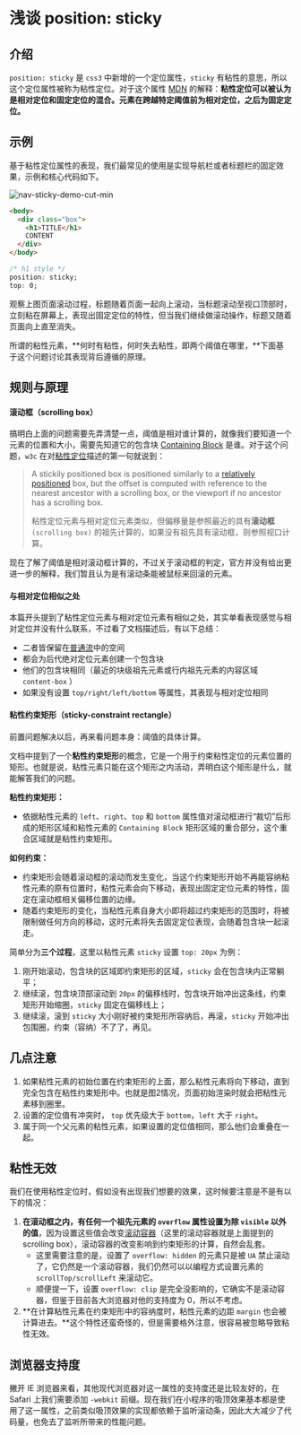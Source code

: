 # 浅谈 position: sticky

## 介绍

`position: sticky` 是 `css3` 中新增的一个定位属性，`sticky` 有粘性的意思，所以这个定位属性被称为粘性定位。对于这个属性 [MDN](https://developer.mozilla.org/zh-CN/docs/Web/CSS/position) 的解释：**粘性定位可以被认为是相对定位和固定定位的混合。元素在跨越特定阈值前为相对定位，之后为固定定位。**

## 示例

基于粘性定位属性的表现，我们最常见的使用是实现导航栏或者标题栏的固定效果，示例和核心代码如下。

![nav-sticky-demo-cut-min](https://user-images.githubusercontent.com/27217394/216280333-fa359cd6-7a7b-45b6-96eb-75992f10213c.gif)

```html
<body>
  <div class="box">
    <h1>TITLE</h1>
    CONTENT
  </div>
</body>
```

```css
/* h1 style */
position: sticky;
top: 0;
```

观察上图页面滚动过程，标题随着页面一起向上滚动，当标题滚动至视口顶部时，立刻粘在屏幕上，表现出固定定位的特性，但当我们继续做滚动操作，标题又随着页面向上直至消失。

所谓的粘性元素，**何时有粘性，何时失去粘性，即两个阈值在哪里，**下面基于这个问题讨论其表现背后遵循的原理。



## 规则与原理

#### 滚动框（scrolling box）

搞明白上面的问题需要先弄清楚一点，阈值是相对谁计算的，就像我们要知道一个元素的位置和大小，需要先知道它的包含块 [Containing Block](https://www.w3.org/TR/2016/WD-css-position-3-20160517/#containing-block) 是谁。对于这个问题，`w3c` 在对[粘性定位](https://www.w3.org/TR/2016/WD-css-position-3-20160517/#sticky-pos)描述的第一句就说到：

> A stickily positioned box is positioned similarly to a [relatively positioned](https://www.w3.org/TR/2016/WD-css-position-3-20160517/#relative-position) box, but the offset is computed with reference to the nearest ancestor with a scrolling box, or the viewport if no ancestor has a scrolling box.
>
> 粘性定位元素与相对定位元素类似，但偏移量是参照最近的具有**滚动框** `(scrolling box)` 的祖先计算的，如果没有祖先具有滚动框，则参照视口计算。

现在了解了阈值是相对滚动框计算的，不过关于滚动框的判定，官方并没有给出更进一步的解释，我们暂且认为是有滚动条能被鼠标来回滚的元素。

#### 与相对定位相似之处

本篇开头提到了粘性定位元素与相对定位元素有相似之处，其实单看表现感觉与相对定位并没有什么联系，不过看了文档描述后，有以下总结：

- 二者皆保留在[普通流](https://swordair.com/css-positioning-schemes-normal-flow/)中的空间
- 都会为后代绝对定位元素创建一个包含块
- 他们的包含块相同（最近的块级祖先元素或行内祖先元素的内容区域 `content-box` ）
- 如果没有设置 `top/right/left/bottom` 等属性，其表现与相对定位相同

#### 粘性约束矩形（sticky-constraint rectangle）

前置问题解决以后，再来看问题本身：阈值的具体计算。

文档中提到了一个**粘性约束矩形**的概念，它是一个用于约束粘性定位的元素位置的矩形。也就是说，粘性元素只能在这个矩形之内活动，弄明白这个矩形是什么，就能解答我们的问题。

**粘性约束矩形：**

- 依据粘性元素的 `left`、`right`、`top` 和 `bottom` 属性值对滚动框进行“裁切”后形成的矩形区域和粘性元素的 `Containing Block` 矩形区域的重合部分，这个重合区域就是粘性约束矩形。

**如何约束：**

- 约束矩形会随着滚动框的滚动而发生变化，当这个约束矩形开始不再能容纳粘性元素的原有位置时，粘性元素会向下移动，表现出固定定位元素的特性，固定在滚动框相关偏移位置的边缘。
- 随着约束矩形的变化，当粘性元素自身大小即将超过约束矩形的范围时，将被限制做任何方向的移动，这时元素将失去固定定位表现，会随着包含块一起滚走。

简单分为**三个过程**，这里以粘性元素 `sticky` 设置 `top: 20px` 为例：

1. 刚开始滚动，包含块的区域即约束矩形的区域，`sticky` 会在包含块内正常躺平；
2. 继续滚，包含块顶部滚动到 `20px` 的偏移线时，包含块开始冲出这条线，约束矩形开始缩圈，`sticky` 固定在偏移线上；
3. 继续滚，滚到 `sticky` 大小刚好被约束矩形所容纳后，再滚，`sticky` 开始冲出包围圈，约束（容纳）不了了，再见。



## 几点注意

1. 如果粘性元素的初始位置在约束矩形的上面，那么粘性元素将向下移动，直到完全包含在粘性约束矩形中。也就是图2情况，页面初始渲染时就会把粘性元素移到圈里。
2. 设置的定位值有冲突时， `top` 优先级大于 `bottom`，`left` 大于 `right`。
3. 属于同一个父元素的粘性元素，如果设置的定位值相同，那么他们会重叠在一起。



## 粘性无效

我们在使用粘性定位时，假如没有出现我们想要的效果，这时候要注意是不是有以下的情况：

1. **在滚动框之内，有任何一个祖先元素的 `overflow` 属性设置为除 `visible` 以外的值**，因为设置这些值会改变[滚动容器](https://www.w3.org/TR/css-overflow-3/#valdef-overflow-hidden)（这里的滚动容器就是上面提到的 scrolling box），滚动容器的改变影响到约束矩形的计算，自然会乱套。
   - 这里需要注意的是，设置了 `overflow: hidden` 的元素只是被 `UA` 禁止滚动了，它仍然是一个滚动容器，我们仍然可以以编程方式设置元素的 `scrollTop/scrollLeft` 来滚动它。
   - 顺便提一下，设置 `overflow: clip` 是完全没影响的，它确实不是滚动容器，但鉴于目前各大浏览器对他的支持度为 0，所以不考虑。
2. **在计算粘性元素在约束矩形中的容纳度时，粘性元素的边距 `margin` 也会被计算进去。**这个特性还蛮奇怪的，但是需要格外注意，很容易被忽略导致粘性无效。

## 浏览器支持度

撇开 IE 浏览器来看，其他现代浏览器对这一属性的支持度还是比较友好的，在 Safari 上我们需要添加 `-webkit` 前缀。现在我们在小程序的吸顶效果基本都是使用了这一属性，之前类似吸顶效果的实现都依赖于监听滚动条，因此大大减少了代码量，也免去了监听所带来的性能问题。
